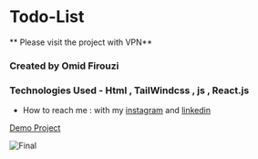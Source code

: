 # Todo-List

** Please visit the project with VPN**

###  Created by Omid Firouzi


### Technologies Used - Html , TailWindcss , js , React.js



- How to reach me : with my 
[instagram](https://www.instagram.com/omid._web) and 
[linkedin](https://linkedin.com/in/omid-firouzi-9793a62a9)


[Demo Project](https://todo-list-one-olive.vercel.app/)


![Final](https://private-user-images.githubusercontent.com/155738053/366406242-48e229f8-d88a-4d60-9ca4-9aa7dac5ce47.png?jwt=eyJhbGciOiJIUzI1NiIsInR5cCI6IkpXVCJ9.eyJpc3MiOiJnaXRodWIuY29tIiwiYXVkIjoicmF3LmdpdGh1YnVzZXJjb250ZW50LmNvbSIsImtleSI6ImtleTUiLCJleHAiOjE3MjYwNDkzNDIsIm5iZiI6MTcyNjA0OTA0MiwicGF0aCI6Ii8xNTU3MzgwNTMvMzY2NDA2MjQyLTQ4ZTIyOWY4LWQ4OGEtNGQ2MC05Y2E0LTlhYTdkYWM1Y2U0Ny5wbmc_WC1BbXotQWxnb3JpdGhtPUFXUzQtSE1BQy1TSEEyNTYmWC1BbXotQ3JlZGVudGlhbD1BS0lBVkNPRFlMU0E1M1BRSzRaQSUyRjIwMjQwOTExJTJGdXMtZWFzdC0xJTJGczMlMkZhd3M0X3JlcXVlc3QmWC1BbXotRGF0ZT0yMDI0MDkxMVQxMDA0MDJaJlgtQW16LUV4cGlyZXM9MzAwJlgtQW16LVNpZ25hdHVyZT05YmI0OTM3NGM5NzJjMmFjZjRlOTQzNWNiMGEzNTNmMDJjMzVhNzkzNDNmN2Y3YWRmZjJiYjI3MGY4MjcyOWJmJlgtQW16LVNpZ25lZEhlYWRlcnM9aG9zdCZhY3Rvcl9pZD0wJmtleV9pZD0wJnJlcG9faWQ9MCJ9.dIcuwQift4ShEycIUW-yfcXiwqtP50jYzTvPMYd6ONU)

